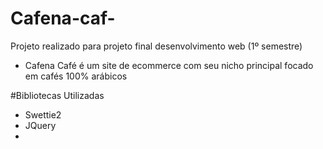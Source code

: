 # Cafena-caf-
Projeto realizado para projeto final desenvolvimento web (1º semestre)

* Cafena Café é um site de ecommerce com seu nicho principal focado em cafés 100% arábicos


#Bibliotecas Utilizadas

* Swettie2
* JQuery
* 
